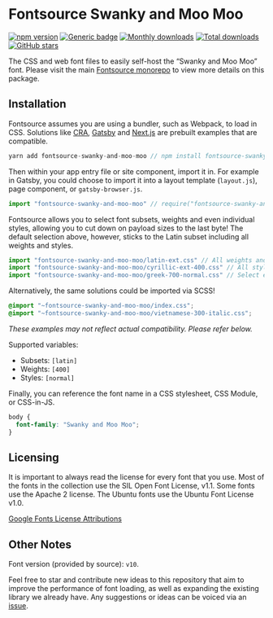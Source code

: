 # Fontsource Swanky and Moo Moo

[![npm version](https://badge.fury.io/js/fontsource-swanky-and-moo-moo.svg)](https://www.npmjs.com/package/fontsource-swanky-and-moo-moo) [![Generic badge](https://img.shields.io/badge/fontsource-passing-brightgreen)](https://github.com/DecliningLotus/fontsource) [![Monthly downloads](https://badgen.net/npm/dm/fontsource-swanky-and-moo-moo)](https://github.com/DecliningLotus/fontsource) [![Total downloads](https://badgen.net/npm/dt/fontsource-swanky-and-moo-moo)](https://github.com/DecliningLotus/fontsource) [![GitHub stars](https://img.shields.io/github/stars/DecliningLotus/fontsource.svg?style=social&label=Star)](https://GitHub.com/DecliningLotus/fontsource/stargazers/)

The CSS and web font files to easily self-host the “Swanky and Moo Moo” font. Please visit the main [Fontsource monorepo](https://github.com/DecliningLotus/fontsource) to view more details on this package.

## Installation

Fontsource assumes you are using a bundler, such as Webpack, to load in CSS. Solutions like [CRA](https://create-react-app.dev/), [Gatsby](https://www.gatsbyjs.org/) and [Next.js](https://nextjs.org/) are prebuilt examples that are compatible.

```javascript
yarn add fontsource-swanky-and-moo-moo // npm install fontsource-swanky-and-moo-moo
```

Then within your app entry file or site component, import it in. For example in Gatsby, you could choose to import it into a layout template (`layout.js`), page component, or `gatsby-browser.js`.

```javascript
import "fontsource-swanky-and-moo-moo" // require("fontsource-swanky-and-moo-moo")
```

Fontsource allows you to select font subsets, weights and even individual styles, allowing you to cut down on payload sizes to the last byte! The default selection above, however, sticks to the Latin subset including all weights and styles.

```javascript
import "fontsource-swanky-and-moo-moo/latin-ext.css" // All weights and styles included.
import "fontsource-swanky-and-moo-moo/cyrillic-ext-400.css" // All styles included.
import "fontsource-swanky-and-moo-moo/greek-700-normal.css" // Select either normal or italic.
```

Alternatively, the same solutions could be imported via SCSS!

```scss
@import "~fontsource-swanky-and-moo-moo/index.css";
@import "~fontsource-swanky-and-moo-moo/vietnamese-300-italic.css";
```

_These examples may not reflect actual compatibility. Please refer below._

Supported variables:

- Subsets: `[latin]`
- Weights: `[400]`
- Styles: `[normal]`

Finally, you can reference the font name in a CSS stylesheet, CSS Module, or CSS-in-JS.

```css
body {
  font-family: "Swanky and Moo Moo";
}
```

## Licensing

It is important to always read the license for every font that you use.
Most of the fonts in the collection use the SIL Open Font License, v1.1. Some fonts use the Apache 2 license. The Ubuntu fonts use the Ubuntu Font License v1.0.

[Google Fonts License Attributions](https://fonts.google.com/attribution)

## Other Notes

Font version (provided by source): `v10`.

Feel free to star and contribute new ideas to this repository that aim to improve the performance of font loading, as well as expanding the existing library we already have. Any suggestions or ideas can be voiced via an [issue](https://github.com/DecliningLotus/fontsource/issues).
